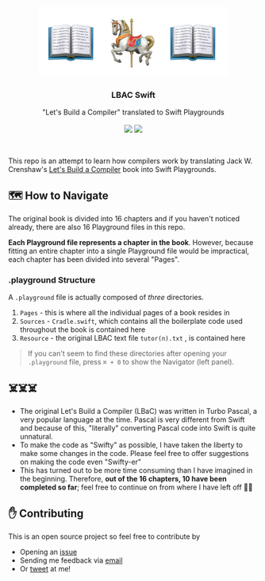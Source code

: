 <p align="center">
     <img src="./assets/header.png">
    <h3 align="center">LBAC Swift</h3>
<p align="center">
    "Let's Build a Compiler" translated to Swift Playgrounds
    <br>
    <br>
    <img src="https://img.shields.io/badge/complete-chapter_1~10-blue.svg">
    <img src="https://img.shields.io/badge/status-work_in_progress-lightgrey.svg">
  </p>
</p>
<br>

This repo is an attempt to learn how compilers work by translating Jack W. Crenshaw's [Let's Build a Compiler](http://www.compilers.iecc.com/crenshaw/) book into Swift Playgrounds.

## 🗺️ How to Navigate
The original book is divided into 16 chapters and if you haven't noticed already, there are also 16 Playground files in this repo. 

**Each Playground file represents a chapter in the book**. However, because fitting an entire chapter into a single Playground file would be impractical, each chapter has been divided into several "Pages".

### .playground Structure

A `.playground` file is actually composed of *three* directories.

1. `Pages`  - this is where all the individual pages of a book resides in
2. `Sources` - `Cradle.swift`, which contains all the boilerplate code used throughout the book is contained here
3. `Resource` - the original LBAC text file `tutor(n).txt` , is contained here

> If you can't seem to find these directories after opening your `.playground` file, press `⌘ + 0` to show the Navigator (left panel).

## ☠️☠️☠️
- The original Let's Build a Compiler (LBaC) was written in Turbo Pascal, a very popular language at the time. Pascal is very different from Swift and because of this, "literally" converting Pascal code into Swift is quite unnatural.
- To make the code as "Swifty" as possible, I have taken the liberty to make some changes in the code. Please feel free to offer suggestions on making the code even "Swifty-er"
- This has turned out to be more time consuming than I have imagined in the beginning. Therefore, **out of the 16 chapters, 10 have been completed so far**; feel free to continue on from where I have left off 🏃‍♂️


## ✋ Contributing

This is an open source project so feel free to contribute by

- Opening an [issue](https://github.com/mkchoi212/LBAC-Swift/issues/new)
- Sending me feedback via [email](mailto://mkchoi212@icloud.com)
- Or [tweet](https://twitter.com/Bananamlkshake2) at me!
